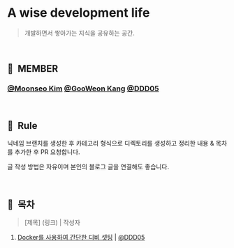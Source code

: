 # A wise development life

> 개발하면서 쌓아가는 지식을 공유하는 공간.

<br>

## 👥 &nbsp;MEMBER

### [@Moonseo Kim](https://github.com/anstjaos) [@GooWeon Kang](https://github.com/KangGooWeon) [@DDD05](https://github.com/ddd05)

<br>

## 📌 &nbsp;Rule

닉네임 브랜치를 생성한 후 카테고리 형식으로 디렉토리를 생성하고 정리한 내용 & 목차를 추가한 후 PR 요청합니다.

글 작성 방법은 자유이며 본인의 블로그 글을 연결해도 좋습니다.

<br>

## 🔖 &nbsp;목차

> [제목] (링크) | 작성자

1. [Docker를 사용하여 간단한 디비 셋팅](https://www.notion.so/donaldd/Docker-2a385060554b429aac487405550d11fc) | [@DDD05](https://github.com/ddd05)
